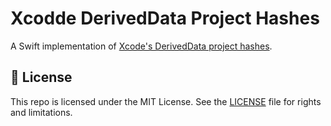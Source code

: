 # Xcodde DerivedData Project Hashes

A Swift implementation of
[Xcode's DerivedData project hashes](https://pewpewthespells.com/blog/xcode_deriveddata_hashes.html).

## 📄 License

This repo is licensed under the MIT License. See the [LICENSE](LICENSE.md) file for rights and limitations.
